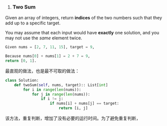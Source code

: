 1. ### Two Sum

Given an array of integers, return **indices** of the two numbers such that they add up to a specific target.

You may assume that each input would have **exactly** one solution, and you may not use the *same* element twice.

```python
Given nums = [2, 7, 11, 15], target = 9,

Because nums[0] + nums[1] = 2 + 7 = 9,
return [0, 1].
```

最直观的做法，也是最不可取的做法：

```python
class Solution:
    def twoSum(self, nums, target):: List[int]
        for i in range(len(nums)):
            for j in range(len(nums)):
                if i != j:
                    if nums[i] + nums[j] == target:
                        return [i, j]
```

该方法，重复判断，增加了没有必要的运行时间。为了避免重复判断，